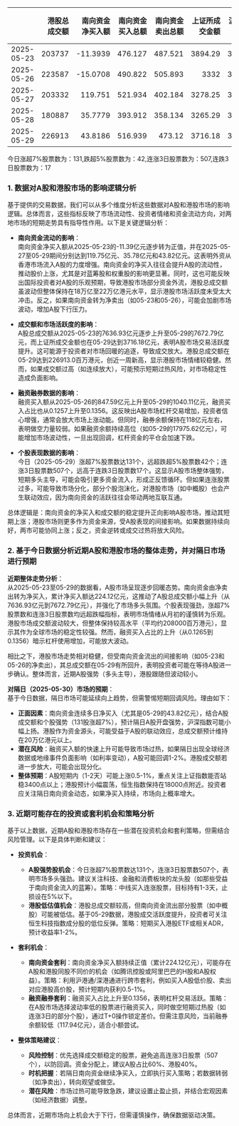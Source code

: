 |            |   港股总成交额 |   南向资金净买入额 |   南向资金买入总额 |   南向资金卖出总额 |   上证所成交金额 |   沪交所成交金额 |   融资融券余额 |   融资买入额 |   融券卖出额 |   融券余额 |   融资余额 |   A股总成交额 |   融资买入占比 |
|:-----------|---------------:|-------------------:|-------------------:|-------------------:|-----------------:|-----------------:|---------------:|-------------:|-------------:|-----------:|-----------:|--------------:|---------------:|
| 2025-05-23 |         203737 |           -11.3939 |            476.127 |            487.521 |          3894.29 |          3742.64 |        18013.2 |       966.07 |         4.1  |     120.12 |    17893.1 |       7636.93 |       0.1265   |
| 2025-05-26 |         223587 |           -15.0708 |            490.822 |            505.893 |          3332    |          3409.71 |        18058.5 |       847.59 |         3.82 |     118.42 |    17940   |       6741.71 |       0.125723 |
| 2025-05-27 |         203332 |           119.751  |            521.934 |            402.184 |          3278.25 |          3409.12 |        18102.2 |       867.09 |         4.5  |     118.17 |    17984   |       6687.37 |       0.129661 |
| 2025-05-28 |         180887 |            35.7779 |            393.912 |            358.134 |          3265.29 |          3487.17 |        18105   |       803.77 |         4.12 |     118.13 |    17986.9 |       6752.46 |       0.119034 |
| 2025-05-29 |         226913 |            43.8186 |            516.939 |            473.12  |          3716.18 |          3956.61 |        18093.6 |      1040.11 |         3.91 |     117.94 |    17975.6 |       7672.79 |       0.135558 |

今日涨超7%股票数为：131,跌超5%股票数为：42,连涨3日股票数为：507,连跌3日股票数为：17

### 1. 数据对A股和港股市场的影响逻辑分析

基于提供的交易数据，我们可以从多个维度分析这些数据对A股和港股市场的影响逻辑。总体而言，这些指标反映了市场流动性、投资者情绪和资金流动方向，对两地市场的短期走势具有指导性作用。以下是关键逻辑分析：

- **南向资金流动的影响**：  
  南向资金净买入额从2025-05-23的-11.39亿元逐步转为正值，并在2025-05-27至05-29期间分别达到119.75亿元、35.78亿元和43.82亿元。这表明外资从香港市场流入A股的力度增强。南向资金的净买入往往会提升A股的流动性，推动股价上涨，尤其是对蓝筹股和权重股的影响更显著。同时，这也可能反映出国际投资者对A股的乐观预期，导致港股市场部分资金外流，港股总成交额虽波动但整体保持在18万亿至22万亿港元水平，显示港股市场活跃度未受太大冲击。反之，如果南向资金转为净卖出（如05-23和05-26），可能会加剧市场波动，增加A股下行压力。

- **成交额和市场活跃度的影响**：  
  A股总成交额从2025-05-23的7636.93亿元逐步上升至05-29的7672.79亿元，而上证所成交金额也在05-29达到3716.18亿元，表明A股市场交易活跃度提升。这可能源于投资者对市场回暖的追逐，导致成交放大。港股总成交额在05-29达到226913.0百万港元，创近一周新高，显示港股市场情绪较稳健。然而，如果成交额过高（如连续放大），可能预示短期过热风险，对市场稳定性造成负面影响。

- **融资融券数据的影响**：  
  融资买入额从2025-05-26的847.59亿元上升至05-29的1040.11亿元，融资买入占比也从0.1257上升至0.1356。这反映出A股市场杠杆交易增加，投资者信心增强，通常会放大市场上涨动能。但同时，融券余额保持在118亿元左右，表明做空力量较弱。如果融资余额持续高位（如05-29的17975.62亿元），可能增加市场波动性，一旦出现回调，杠杆资金的平仓会加速下跌。

- **个股表现数据的影响**：  
  今日（2025-05-29）涨超7%股票数达131个，远超跌超5%股票数42个；连涨3日股票数507个，远高于连跌3日股票数17个。这显示A股市场整体强势，短期多头主导，可能会吸引更多资金流入，形成正反馈循环。但如果连涨股票过多，可能导致市场分化，部分个股泡沫化，对港股市场（如中概股）也会产生联动效应，因为南向资金的活跃往往会带动两地互联互通。

总体逻辑是：南向资金的净买入和成交额的稳定提升正向影响A股市场，推动其短期上涨；港股市场则更多作为资金来源，受A股表现的间接影响。如果数据持续向好，两市可能协同上涨；反之，资金逆转或成交过热将放大风险。

### 2. 基于今日数据分析近期A股和港股市场的整体走势，并对隔日市场进行预期

**近期整体走势分析**：  
从2025-05-23至05-29的数据看，A股市场呈现逐步回暖态势。南向资金由净卖出转为净买入，累计净买入额达224.12亿元，这推动了A股总成交额小幅上升（从7636.93亿元到7672.79亿元），并强化了市场多头氛围。个股表现强劲，涨超7%股票数和连涨3日股票数均远超跌幅指标，表明市场情绪从月初的谨慎转为乐观。港股市场成交额波动较大，但整体保持较高水平（平均约208000百万港元），显示其作为全球市场的稳定性较强。然而，融资买入占比的上升（从0.1265到0.1356）暗示杠杆使用增加，可能放大波动。

相比之下，港股市场走势相对稳健，但受南向资金流出的间接影响（如05-23和05-26的净卖出），其总成交额在05-29有所回升，表明投资者可能在等待A股进一步确认。整体而言，近期A股强势（多头主导），港股跟随但波动较小。

**对隔日（2025-05-30）市场的预期**：  
基于今日数据，隔日市场可能延续向上趋势，但需警惕短期回调风险。理由如下：  
- **正面因素**：南向资金连续多日净买入（尤其是05-29的43.82亿元），结合A股成交额和个股强势（131股涨超7%），预计隔日A股开盘强势，沪深指数可能小幅上扬。港股作为资金源头，可能受益于A股的联动效应，总成交额预计维持在20万亿港元以上。  
- **潜在风险**：融资买入额的快速上升可能导致市场过热，如果隔日出现全球经济数据或地缘事件负面影响（如利率变动），A股可能回调1-2%。港股成交额若进一步放大，可能会出现分化。  
- **整体预期**：A股短期内（1-2天）可能上涨0.5-1%，重点关注上证指数能否站稳3400点以上；港股预计小幅震荡，恒生指数保持在18000点附近。投资者应关注隔日南向资金动态，如果净买入持续，市场向上概率增大。

### 3. 近期可能存在的投资或套利机会和策略分析

基于以上数据，近期A股和港股市场存在一些潜在投资机会和套利策略，但需结合风险管理。以下是具体判断和建议：

- **投资机会**：  
  - **A股强势股机会**：今日涨超7%股票数达131个，连涨3日股票数507个，表明市场多头强劲。建议关注科技、金融和消费板块的龙头股（如那些受益于南向资金流入的蓝筹）。策略：中线买入连涨股票，目标持有1-3天，止损设在5%以下。  
  - **港股低估值机会**：港股总成交额较高，但南向资金流出部分股票（如中概股）可能被低估。基于05-29数据，港股成交活跃度提升，投资者可关注恒生科技指数成分股的低位反弹。策略：短期买入港股ETF或相关ADR，预计收益率1-2%。  

- **套利机会**：  
  - **南向资金套利**：南向资金净买入额持续正值（累计224.12亿元），可能存在A股和港股同股不同价的机会（如腾讯控股或阿里巴巴的H股和A股权益）。策略：利用沪港通/深港通进行跨市套利，例如买入A股低价股、卖出对应港股高价股，预计短期内获利0.5-1%。  
  - **融资融券套利**：融资买入占比上升至0.1356，表明杠杆交易活跃。策略：在A股市场选择波动率低的股票进行融资买入，同时做空短期过热股（如连涨3日的部分个股），通过T+0操作锁定差价。但需注意风险，当前融券余额较低（117.94亿元），适合小额尝试。  

- **整体策略建议**：  
  - **风险控制**：优先选择成交额稳定的股票，避免追高连涨3日股票（507个），以防回调。资金分配上，建议A股占比60%、港股40%。  
  - **时机把握**：若隔日南向资金继续净买入，立即执行买入策略；若数据转弱（如净卖出），转向观望或做空。  
  - **潜在风险**：市场过热可能导致急跌，建议设置止盈止损，并结合宏观因素（如经济数据）调整。

总体而言，近期市场向上机会大于下行，但需谨慎操作，确保数据驱动决策。